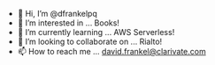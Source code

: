- 👋 Hi, I’m @dfrankelpq
- 👀 I’m interested in ... Books!
- 🌱 I’m currently learning ... AWS Serverless!
- 💞️ I’m looking to collaborate on ... Rialto!
- 📫 How to reach me ... david.frankel@clarivate.com

<!---
dfrankelpq/dfrankelpq is a ✨ special ✨ repository because its `README.md` (this file) appears on your GitHub profile.
You can click the Preview link to take a look at your changes.
--->
